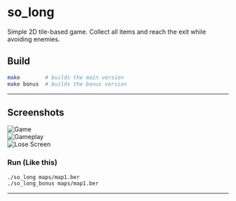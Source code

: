 # so_long

Simple 2D tile-based game. Collect all items and reach the exit while avoiding enemies.


## Build

```bash
make        # builds the main version
make bonus  # builds the bonus version
````

---

## Screenshots

![Game](assets/map1.gif)  
![Gameplay](assets/map2.gif)  
![Lose Screen](assets/map3_lose.gif)

### Run (Like this)

```bash
./so_long maps/map1.ber
./so_long_bonus maps/map1.ber
```

---
